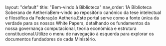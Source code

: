 layout: "default"
title: "Bem-vindo à Biblioteca"
nav_order: 1A Biblioteca Soberana de AetheriaBem-vindo ao repositório canónico da tese intelectual e filosófica da Federação Aetheria.Este portal serve como a fonte única da verdade para os nossos White Papers, detalhando os fundamentos da nossa governança computacional, teoria económica e estrutura constitucional.Utilize o menu de navegação à esquerda para explorar os documentos fundadores de cada Ministério.
